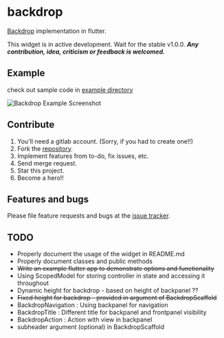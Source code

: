 # backdrop


[Backdrop](https://material.io/design/components/backdrop.html) implementation in flutter. 

This widget is in active development. Wait for the stable v1.0.0. ___Any contribution, idea, criticism or feedback is welcomed.___

## Example
check out sample code in [example directory](https://gitlab.com/daadu/backdrop/tree/master/example)

![Backdrop Example Screenshot](https://gitlab.com/daadu/backdrop/raw/master/.gitlab/backdrop.gif)

## Contribute
1. You'll need a gitlab account. (Sorry, if you had to create one!!)
2. Fork the [repository](https://gitlab.com/daadu/backdrop).
3. Implement features from to-do, fix issues, etc.
4. Send merge request.
5. Star this project.
6. Become a hero!!

## Features and bugs
Please file feature requests and bugs at the [issue tracker](https://gitlab.com/daadu/backdrop/issues).

## TODO
- Properly document the usage of the widget in README.md
- Properly document classes and public methods
- ~~Write an example flutter app to demonstrate options and functionality~~
- Using ScopedModel for storing controller in state and accessing it throughout
- Dynamic height for backdrop - based on height of backpanel ??
- ~~Fixed height for backdrop - provided in argument of BackdropScaffold~~
- BackdropNavigation : Using backpanel for navigation
- BackdropTitle : Different title for backpanel and frontpanel visibility
- BackdropAction : Action with view in backpanel
- subheader argument (optional) in BackdropScaffold